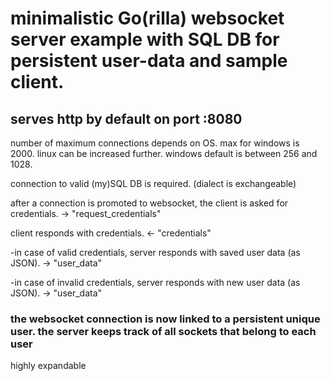 # minimalistic Go(rilla) websocket server example with SQL DB for persistent user-data and sample client.

## serves http by default on port :8080

number of maximum connections depends on OS. max for windows is 2000. linux can be increased further. windows default is between 256 and 1028. 

connection to valid (my)SQL DB is required. (dialect is exchangeable)

after a connection is promoted to websocket, the client is asked for credentials. -> "request_credentials"

client responds with credentials. <- "credentials"

-in case of valid credentials, server responds with saved user data (as JSON). -> "user_data"

-in case of invalid credentials, server responds with new user data (as JSON). -> "user_data"

### the websocket connection is now linked to a persistent unique user. the server keeps track of all sockets that belong to each user

highly expandable